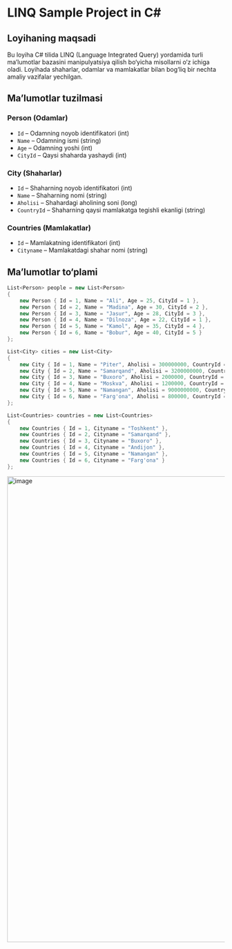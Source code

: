 # LINQ Sample Project in C#

## Loyihaning maqsadi
Bu loyiha C# tilida LINQ (Language Integrated Query) yordamida turli ma’lumotlar bazasini manipulyatsiya qilish bo‘yicha misollarni o‘z ichiga oladi. Loyihada shaharlar, odamlar va mamlakatlar bilan bog‘liq bir nechta amaliy vazifalar yechilgan.  

## Ma’lumotlar tuzilmasi

### Person (Odamlar)
- `Id` – Odamning noyob identifikatori (int)
- `Name` – Odamning ismi (string)
- `Age` – Odamning yoshi (int)
- `CityId` – Qaysi shaharda yashaydi (int)

### City (Shaharlar)
- `Id` – Shaharning noyob identifikatori (int)
- `Name` – Shaharning nomi (string)
- `Aholisi` – Shahardagi aholining soni (long)
- `CountryId` – Shaharning qaysi mamlakatga tegishli ekanligi (string)

### Countries (Mamlakatlar)
- `Id` – Mamlakatning identifikatori (int)
- `Cityname` – Mamlakatdagi shahar nomi (string)

## Ma’lumotlar to‘plami

```csharp
List<Person> people = new List<Person>
{
    new Person { Id = 1, Name = "Ali", Age = 25, CityId = 1 },
    new Person { Id = 2, Name = "Madina", Age = 30, CityId = 2 },
    new Person { Id = 3, Name = "Jasur", Age = 28, CityId = 3 },
    new Person { Id = 4, Name = "Dilnoza", Age = 22, CityId = 1 },
    new Person { Id = 5, Name = "Kamol", Age = 35, CityId = 4 },
    new Person { Id = 6, Name = "Bobur", Age = 40, CityId = 5 }
};

List<City> cities = new List<City>
{
    new City { Id = 1, Name = "Piter", Aholisi = 300000000, CountryId = "Rus" },
    new City { Id = 2, Name = "Samarqand", Aholisi = 3200000000, CountryId = "Uzb" },
    new City { Id = 3, Name = "Buxoro", Aholisi = 2000000, CountryId = "Uzb" },
    new City { Id = 4, Name = "Moskva", Aholisi = 1200000, CountryId = "Rus" },
    new City { Id = 5, Name = "Namangan", Aholisi = 9000000000, CountryId = "Uzb" },
    new City { Id = 6, Name = "Farg'ona", Aholisi = 800000, CountryId = "Uzb" }
};

List<Countries> countries = new List<Countries>
{
    new Countries { Id = 1, Cityname = "Toshkent" },
    new Countries { Id = 2, Cityname = "Samarqand" },
    new Countries { Id = 3, Cityname = "Buxoro" },
    new Countries { Id = 4, Cityname = "Andijon" },
    new Countries { Id = 5, Cityname = "Namangan" },
    new Countries { Id = 6, Cityname = "Farg'ona" }
};
```
<img width="1920" height="1080" alt="image" src="https://github.com/user-attachments/assets/24eb9455-7143-47a8-a43f-f55cfd398707" />

